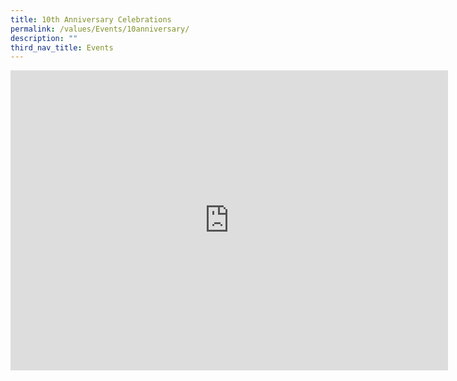 ```yaml
---
title: 10th Anniversary Celebrations
permalink: /values/Events/10anniversary/
description: ""
third_nav_title: Events
---
```


<iframe src="https://player.vimeo.com/video/787850563?h=5e733b6ef9&amp;badge=0&amp;autopause=0&amp;player_id=0&amp;app_id=58479" width="700" height="480" frameborder="0" allow="autoplay; fullscreen; picture-in-picture" allowfullscreen title="Jan Celebration Video"></iframe>
